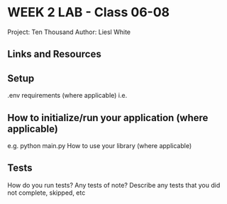 # WEEK 2 LAB - Class 06-08  

Project: Ten Thousand
Author: Liesl White

## Links and Resources  

## Setup
.env requirements (where applicable)
i.e.

## How to initialize/run your application (where applicable)
e.g. python main.py
How to use your library (where applicable)

## Tests
How do you run tests?
Any tests of note?
Describe any tests that you did not complete, skipped, etc